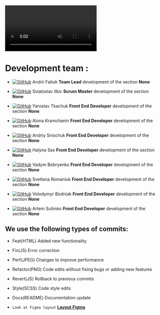 ![Watch the Tasty Treats Video](./assets/tastytreatsvideo.mp4)

# Development team :

- [![GitHub](https://img.shields.io/badge/GitHub-100000?style=for-the-badge&logo=github&logoColor=white)](https://github.com/Fatiuk)
  Andrii Fatiuk **Team Lead** development of the section **None**

- [![GitHub](https://img.shields.io/badge/GitHub-100000?style=for-the-badge&logo=github&logoColor=white)](https://github.com/Svatosik)
  Sviatoslav Ilkiv **Scrum Master** development of the section **None**

- [![GitHub](https://img.shields.io/badge/GitHub-100000?style=for-the-badge&logo=github&logoColor=white)](https://github.com/Tkachuk-Yaroslav)
  Yaroslav Tkachuk **Front End Developer** development of the section **None**

- [![GitHub](https://img.shields.io/badge/GitHub-100000?style=for-the-badge&logo=github&logoColor=white)](https://github.com/KramchaninAlena)
  Alona Kramchanin **Front End Developer** development of the section **None**

- [![GitHub](https://img.shields.io/badge/GitHub-100000?style=for-the-badge&logo=github&logoColor=white)](https://github.com/andsnk)
  Andriy Snischuk **Front End Developer** development of the section **None**

- [![GitHub](https://img.shields.io/badge/GitHub-100000?style=for-the-badge&logo=github&logoColor=white)](https://github.com/HalynaUser555)
  Halyna Sas **Front End Developer** development of the section **None**

- [![GitHub](https://img.shields.io/badge/GitHub-100000?style=for-the-badge&logo=github&logoColor=white)](https://github.com/wadimcka)
  Vadym Bobryenko **Front End Developer** development of the section **None**

- [![GitHub](https://img.shields.io/badge/GitHub-100000?style=for-the-badge&logo=github&logoColor=white)](https://github.com/SvetlanaRomaniuk111)
  Svetlana Romaniuk **Front End Developer** development of the section **None**

- [![GitHub](https://img.shields.io/badge/GitHub-100000?style=for-the-badge&logo=github&logoColor=white)](https://github.com/VolodymyrBodniak)
  Volodymyr Bodniak **Front End Developer** development of the section **None**

- [![GitHub](https://img.shields.io/badge/GitHub-100000?style=for-the-badge&logo=github&logoColor=white)](https://github.com/agsulimko)
  Artem Sulimko **Front End Developer** development of the section **None**

## We use the following types of commits:

- Feat(HTML) Added new functionality

- Fix(JS) Error correction

- Perf(JPEG) Changes to improve performance

- Refactor(PNG) Code edits without fixing bugs or adding new features

- Revert(JS) Rollback to previous commits

- Style(SCSS) Code style edits

- Docs(README) Documentation update

- `Look at Figma layout`
  [**Layout Figma**](https://www.figma.com/file/MrdZUmIfeT1bKd8u5GWLRt/English-Excellence-2.0?type=design&node-id=0-1&mode=design&t=4jJkOR8gcvoKgG1k-0)
